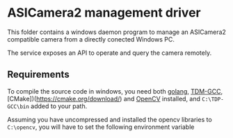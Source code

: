 # ASICamera2 management driver

This folder contains a windows daemon program to manage an ASICamera2 compatible camera from a directly conected Windows PC.

The service exposes an API to operate and query the camera remotely.

## Requirements

To compile the source code in windows, you need both [golang](https://go.dev/doc/install), [TDM-GCC](https://jmeubank.github.io/tdm-gcc/), [CMake])(https://cmake.org/download/) and [OpenCV](https://gocv.io/getting-started/windows/) installed, and `C:\TDP-GCC\bin` added to your path.

Assuming you have uncompressed and installed the opencv libraries to `C:\opencv`, you will have to set the following environment variable 